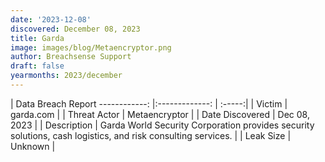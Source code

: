 ```yaml
---
date: '2023-12-08'
discovered: December 08, 2023
title: Garda
image: images/blog/Metaencryptor.png
author: Breachsense Support
draft: false
yearmonths: 2023/december
---
```



| Data Breach Report
------------:     |:-------------:    | :-----:|
| Victim      | garda.com      | 
| Threat Actor      | Metaencryptor      | 
| Date Discovered      | Dec 08, 2023      | 
| Description      | Garda World Security Corporation provides security solutions, cash logistics, and risk consulting services.      | 
| Leak Size      | Unknown      | 

